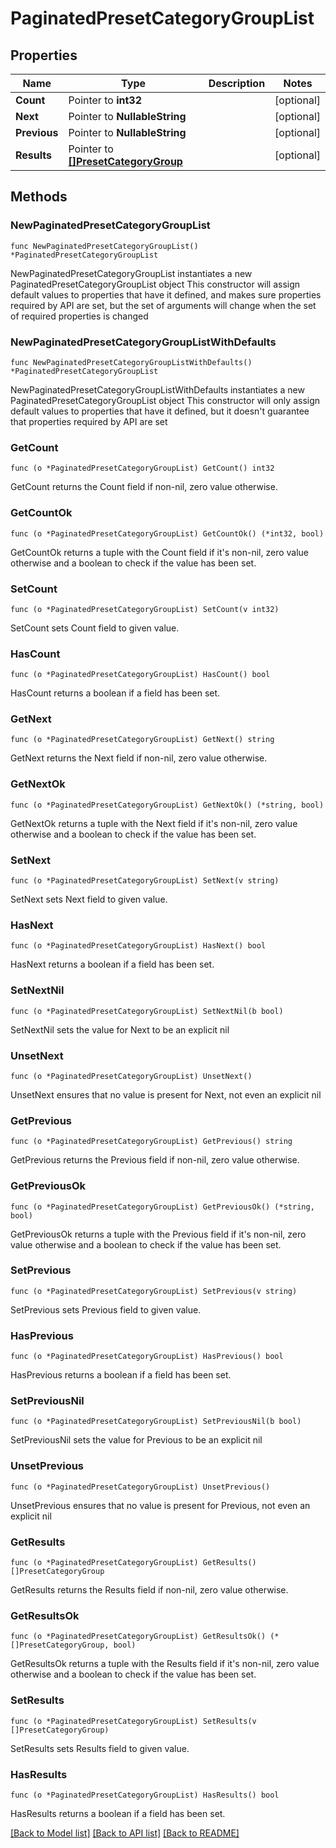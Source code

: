 # PaginatedPresetCategoryGroupList

## Properties

Name | Type | Description | Notes
------------ | ------------- | ------------- | -------------
**Count** | Pointer to **int32** |  | [optional] 
**Next** | Pointer to **NullableString** |  | [optional] 
**Previous** | Pointer to **NullableString** |  | [optional] 
**Results** | Pointer to [**[]PresetCategoryGroup**](PresetCategoryGroup.md) |  | [optional] 

## Methods

### NewPaginatedPresetCategoryGroupList

`func NewPaginatedPresetCategoryGroupList() *PaginatedPresetCategoryGroupList`

NewPaginatedPresetCategoryGroupList instantiates a new PaginatedPresetCategoryGroupList object
This constructor will assign default values to properties that have it defined,
and makes sure properties required by API are set, but the set of arguments
will change when the set of required properties is changed

### NewPaginatedPresetCategoryGroupListWithDefaults

`func NewPaginatedPresetCategoryGroupListWithDefaults() *PaginatedPresetCategoryGroupList`

NewPaginatedPresetCategoryGroupListWithDefaults instantiates a new PaginatedPresetCategoryGroupList object
This constructor will only assign default values to properties that have it defined,
but it doesn't guarantee that properties required by API are set

### GetCount

`func (o *PaginatedPresetCategoryGroupList) GetCount() int32`

GetCount returns the Count field if non-nil, zero value otherwise.

### GetCountOk

`func (o *PaginatedPresetCategoryGroupList) GetCountOk() (*int32, bool)`

GetCountOk returns a tuple with the Count field if it's non-nil, zero value otherwise
and a boolean to check if the value has been set.

### SetCount

`func (o *PaginatedPresetCategoryGroupList) SetCount(v int32)`

SetCount sets Count field to given value.

### HasCount

`func (o *PaginatedPresetCategoryGroupList) HasCount() bool`

HasCount returns a boolean if a field has been set.

### GetNext

`func (o *PaginatedPresetCategoryGroupList) GetNext() string`

GetNext returns the Next field if non-nil, zero value otherwise.

### GetNextOk

`func (o *PaginatedPresetCategoryGroupList) GetNextOk() (*string, bool)`

GetNextOk returns a tuple with the Next field if it's non-nil, zero value otherwise
and a boolean to check if the value has been set.

### SetNext

`func (o *PaginatedPresetCategoryGroupList) SetNext(v string)`

SetNext sets Next field to given value.

### HasNext

`func (o *PaginatedPresetCategoryGroupList) HasNext() bool`

HasNext returns a boolean if a field has been set.

### SetNextNil

`func (o *PaginatedPresetCategoryGroupList) SetNextNil(b bool)`

 SetNextNil sets the value for Next to be an explicit nil

### UnsetNext
`func (o *PaginatedPresetCategoryGroupList) UnsetNext()`

UnsetNext ensures that no value is present for Next, not even an explicit nil
### GetPrevious

`func (o *PaginatedPresetCategoryGroupList) GetPrevious() string`

GetPrevious returns the Previous field if non-nil, zero value otherwise.

### GetPreviousOk

`func (o *PaginatedPresetCategoryGroupList) GetPreviousOk() (*string, bool)`

GetPreviousOk returns a tuple with the Previous field if it's non-nil, zero value otherwise
and a boolean to check if the value has been set.

### SetPrevious

`func (o *PaginatedPresetCategoryGroupList) SetPrevious(v string)`

SetPrevious sets Previous field to given value.

### HasPrevious

`func (o *PaginatedPresetCategoryGroupList) HasPrevious() bool`

HasPrevious returns a boolean if a field has been set.

### SetPreviousNil

`func (o *PaginatedPresetCategoryGroupList) SetPreviousNil(b bool)`

 SetPreviousNil sets the value for Previous to be an explicit nil

### UnsetPrevious
`func (o *PaginatedPresetCategoryGroupList) UnsetPrevious()`

UnsetPrevious ensures that no value is present for Previous, not even an explicit nil
### GetResults

`func (o *PaginatedPresetCategoryGroupList) GetResults() []PresetCategoryGroup`

GetResults returns the Results field if non-nil, zero value otherwise.

### GetResultsOk

`func (o *PaginatedPresetCategoryGroupList) GetResultsOk() (*[]PresetCategoryGroup, bool)`

GetResultsOk returns a tuple with the Results field if it's non-nil, zero value otherwise
and a boolean to check if the value has been set.

### SetResults

`func (o *PaginatedPresetCategoryGroupList) SetResults(v []PresetCategoryGroup)`

SetResults sets Results field to given value.

### HasResults

`func (o *PaginatedPresetCategoryGroupList) HasResults() bool`

HasResults returns a boolean if a field has been set.


[[Back to Model list]](../README.md#documentation-for-models) [[Back to API list]](../README.md#documentation-for-api-endpoints) [[Back to README]](../README.md)


